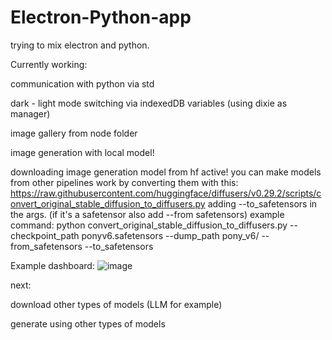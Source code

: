 # Electron-Python-app
 trying to mix electron and python.
 
Currently working:

communication with python via std
 
dark - light mode switching via indexedDB variables (using dixie as manager)
 
image gallery from node folder

image generation with local model!

downloading image generation model from hf active!
you can make models from other pipelines work by converting them with this: https://raw.githubusercontent.com/huggingface/diffusers/v0.29.2/scripts/convert_original_stable_diffusion_to_diffusers.py
adding --to_safetensors in the args. (if it's a safetensor also add --from safetensors)
example command: python convert_original_stable_diffusion_to_diffusers.py --checkpoint_path ponyv6.safetensors --dump_path pony_v6/ --from_safetensors --to_safetensors

Example dashboard:
![image](https://github.com/user-attachments/assets/943c25a5-9012-417d-a070-a6e908a2bf8b)


next:

download other types of models (LLM for example)

generate using other types of models
